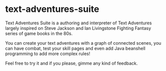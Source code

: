 # text-adventures-suite

Text Adventures Suite is a authoring and interpreter of Text Adventures largely 
inspired on Steve Jackson and Ian Livingstone Fighting Fantasy series of 
game books in the 80s.

You can create your text adventures with a graph of connected scenes, 
you can have combat, test your skill pages and even add Java beanshell 
programming to add more complex rules!

Feel free to try it and if you please, gimme any kind of feedback.
